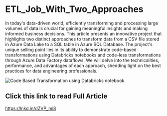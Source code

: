 # **ETL_Job_With_Two_Approaches**

In today's data-driven world, efficiently transforming and processing large volumes of data is crucial for gaining meaningful insights and making informed business decisions. This article presents an innovative project that highlights two distinct approaches to transform data from a CSV file stored in Azure Data Lake to a SQL table in Azure SQL Database. The project's unique selling point lies in its ability to demonstrate code-based transformations using Databricks notebooks and code-less transformations through Azure Data Factory dataflows. We will delve into the technicalities, performance, and advantages of each approach, shedding light on the best practices for data engineering professionals.


 ![Code Based Transformation using Databricks notebook](https://github.com/sou7500/ETL_Job_With_Two_Approaches/assets/109259266/02951d03-e097-49bf-9e6e-cb5a0432b77e)



## **Click this link to read Full Article**

https://lnkd.in/dZVP_mi8
